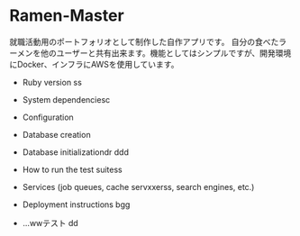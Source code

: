 # Ramen-Master

就職活動用のポートフォリオとして制作した自作アプリです。
自分の食べたラーメンを他のユーザーと共有出来ます。機能としてはシンプルですが、開発環境にDocker、インフラにAWSを使用しています。

* Ruby version
ss
* System dependenciesc

* Configuration 


* Database creation

* Database initializationdr 
ddd

* How to run the test suitess

* Services (job queues, cache servxxerss, search engines, etc.)

* Deployment instructions
bgg
* ...wwテスト
dd